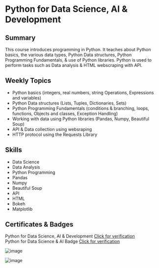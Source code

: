# Python for Data Science, AI & Development

## Summary

This course introduces programming in Python. It teaches about Python basics, the various data types, Python Data structures, Python Programming Fundamentals, & use of Python libraries. Python is used to perform tasks such as Data analysis & HTML webscraping with API. 

## Weekly Topics

* Python basics (integers, real numbers, string Operations, Expressions and variables)
* Python Data structures (Lists, Tuples, Dictionaries, Sets)
* Python Programming Fundamentals (conditions & branching, loops, functions, Objects and classes, Exception Handling)
* Working with data using Python libraries (Pandas, Numpy, Beautiful Soup)
* API & Data collection using websraping
* HTTP protocol using the Requests Library 

## Skills

* Data Science
* Data Analysis
* Python Programming
* Pandas
* Numpy
* Beautiful Soup
* API
* HTML
* Bokeh
* Matplotlib
  
## Certificates & Badges

Python for Data Science, AI &  Development [Click for verification](https://coursera.org/verify/TPDURQZ62Y89)<br>
Python for Data Science & AI Badge [Click for verification](https://www.credly.com/badges/8e1ca64a-c52e-454a-b305-9ff4d57c7140/public_url)<br>

![image](https://github.com/user-attachments/assets/8c42906e-b8a0-4617-aa24-ba6ab9840a10)

![image](https://github.com/user-attachments/assets/a0198e1b-18ca-4920-b934-038127de402e)

